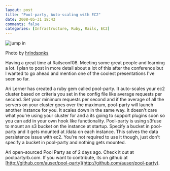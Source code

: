```yaml
---
layout: post
title: "Pool-party, Auto-scaling with EC2"
date: 2008-05-31 18:43
comments: false
categories: [Infrastructure, Ruby, Rails, EC2]
---
```


![jump in](http://blog.randomutterings.com/images/articles/489184472_214de5bfee.jpg)

Photo by [hrlndspnks]("http://www.flickr.com/photos/mancake/489184472/)

Having a great time at Railsconf08.  Meeting some great people and learning a lot.  I plan to post in more detail about a lot of this after the conference but I wanted to go ahead and mention one of the coolest presentations I've seen so far.

Ari Lerner has created a ruby gem called pool-party.  It auto-scales your ec2 cluster based on criteria you set in the config file like average requests per second.  Set your minimum requests per second and if the average of all the servers on your cluster goes over the maximum, pool-party will launch another instance for you.  It scales down in the same way.  It doesn't care what you're using your cluster for and a its going to support plugins soon so you can add in your own hook like functionality.  Pool-party is using s3fuse to mount an s3 bucket on the instance  at startup.  Specify a bucket in pool-party and it gets mounted at /data on each instance.  This solves the data persistence issue with ec2.  You're not required to use it though, just don't specify a bucket in pool-party and nothing gets mounted.

Ari open-sourced Pool Party as of 2 days ago.  Check it out at poolpartyrb.com.  If you want to contribute, its on github at [http://github.com/auser/pool-party](http://github.com/auser/pool-party).